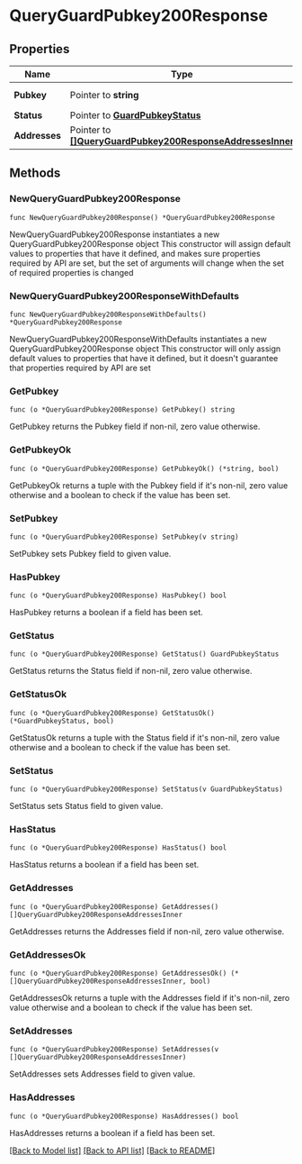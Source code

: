 # QueryGuardPubkey200Response

## Properties

Name | Type | Description | Notes
------------ | ------------- | ------------- | -------------
**Pubkey** | Pointer to **string** | guard&#39;s pubkey. | [optional] 
**Status** | Pointer to [**GuardPubkeyStatus**](GuardPubkeyStatus.md) |  | [optional] 
**Addresses** | Pointer to [**[]QueryGuardPubkey200ResponseAddressesInner**](QueryGuardPubkey200ResponseAddressesInner.md) |  | [optional] 

## Methods

### NewQueryGuardPubkey200Response

`func NewQueryGuardPubkey200Response() *QueryGuardPubkey200Response`

NewQueryGuardPubkey200Response instantiates a new QueryGuardPubkey200Response object
This constructor will assign default values to properties that have it defined,
and makes sure properties required by API are set, but the set of arguments
will change when the set of required properties is changed

### NewQueryGuardPubkey200ResponseWithDefaults

`func NewQueryGuardPubkey200ResponseWithDefaults() *QueryGuardPubkey200Response`

NewQueryGuardPubkey200ResponseWithDefaults instantiates a new QueryGuardPubkey200Response object
This constructor will only assign default values to properties that have it defined,
but it doesn't guarantee that properties required by API are set

### GetPubkey

`func (o *QueryGuardPubkey200Response) GetPubkey() string`

GetPubkey returns the Pubkey field if non-nil, zero value otherwise.

### GetPubkeyOk

`func (o *QueryGuardPubkey200Response) GetPubkeyOk() (*string, bool)`

GetPubkeyOk returns a tuple with the Pubkey field if it's non-nil, zero value otherwise
and a boolean to check if the value has been set.

### SetPubkey

`func (o *QueryGuardPubkey200Response) SetPubkey(v string)`

SetPubkey sets Pubkey field to given value.

### HasPubkey

`func (o *QueryGuardPubkey200Response) HasPubkey() bool`

HasPubkey returns a boolean if a field has been set.

### GetStatus

`func (o *QueryGuardPubkey200Response) GetStatus() GuardPubkeyStatus`

GetStatus returns the Status field if non-nil, zero value otherwise.

### GetStatusOk

`func (o *QueryGuardPubkey200Response) GetStatusOk() (*GuardPubkeyStatus, bool)`

GetStatusOk returns a tuple with the Status field if it's non-nil, zero value otherwise
and a boolean to check if the value has been set.

### SetStatus

`func (o *QueryGuardPubkey200Response) SetStatus(v GuardPubkeyStatus)`

SetStatus sets Status field to given value.

### HasStatus

`func (o *QueryGuardPubkey200Response) HasStatus() bool`

HasStatus returns a boolean if a field has been set.

### GetAddresses

`func (o *QueryGuardPubkey200Response) GetAddresses() []QueryGuardPubkey200ResponseAddressesInner`

GetAddresses returns the Addresses field if non-nil, zero value otherwise.

### GetAddressesOk

`func (o *QueryGuardPubkey200Response) GetAddressesOk() (*[]QueryGuardPubkey200ResponseAddressesInner, bool)`

GetAddressesOk returns a tuple with the Addresses field if it's non-nil, zero value otherwise
and a boolean to check if the value has been set.

### SetAddresses

`func (o *QueryGuardPubkey200Response) SetAddresses(v []QueryGuardPubkey200ResponseAddressesInner)`

SetAddresses sets Addresses field to given value.

### HasAddresses

`func (o *QueryGuardPubkey200Response) HasAddresses() bool`

HasAddresses returns a boolean if a field has been set.


[[Back to Model list]](../README.md#documentation-for-models) [[Back to API list]](../README.md#documentation-for-api-endpoints) [[Back to README]](../README.md)



